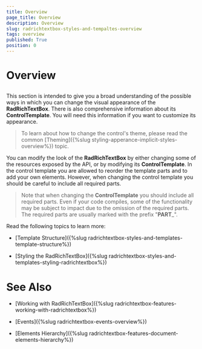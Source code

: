 ```yaml
---
title: Overview
page_title: Overview
description: Overview
slug: radrichtextbox-styles-and-tempaltes-overview
tags: overview
published: True
position: 0
---
```


# Overview



## 

This section is intended to give you a broad understanding of the possible ways in which you can change the visual appearance of the __RadRichTextBox__. There is also comprehensive information about its __ControlTemplate__. You will need this information if you want to customize its appearance.

>To learn about how to change the control's theme, please read the common [Theming]({%slug styling-apperance-implicit-styles-overview%}) topic.

You can modify the look of the __RadRichTextBox__ by either changing some of the resources exposed by the API, or by modifying its __ControlTemplate__. In the control template you are allowed to reorder the template parts and to add your own elements. However, when changing the control template you should be careful to include all required parts.

>Note that when changing the __ControlTemplate__ you should include all required parts. Even if your code compiles, some of the functionality may be subject to impact due to the omission of the required parts. The required parts are usually marked with the prefix "__PART___".

Read the following topics to learn more:

* [Template Structure]({%slug radrichtextbox-styles-and-templates-template-structure%})

* [Styling the RadRichTextBox]({%slug radrichtextbox-styles-and-templates-styling-radrichtextbox%})

# See Also

 * [Working with RadRichTextBox]({%slug radrichtextbox-features-working-with-radrichtextbox%})

 * [Events]({%slug radrichtextbox-events-overview%})

 * [Elements Hierarchy]({%slug radrichtextbox-features-document-elements-hierarchy%})
